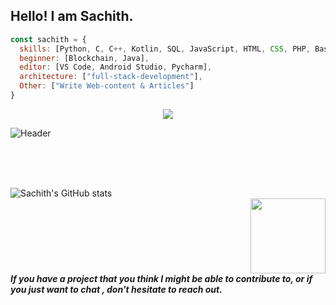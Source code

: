 ## Hello! I am Sachith.



```javascript
const sachith = {
  skills: [Python, C, C++, Kotlin, SQL, JavaScript, HTML, CSS, PHP, Bash, Linux],
  beginner: [Blockchain, Java],
  editor: [VS Code, Android Studio, Pycharm],
  architecture: ["full-stack-development"],
  Other: ["Write Web-content & Articles"]
}
```
<!--
### 📈 GitHub Activity Graph:
[![sachith's github activity graph](https://github-readme-activity-graph.cyclic.app/graph?username=sachith-d&theme=github-compact)](https://github.com/sachith-d/github-readme-activity-graph)
-->
<center> <img src="https://komarev.com/ghpvc/?username=sachith-d&&style=flat-square" align="center" /> </center>


![Header](https://raw.githubusercontent.com/sacheex/sacheex/main/Images/header_.png)

<!--
💻 Computer Science undergraduate <br/>
🌱 I’m currently learning Blockchain <br/>
📫 Reach me <a href="mailto:sacheeeinfo@gmail.com">sacheeeinfo@gmail.com</a> <br/>
🎤 Rap music lover
-->


<br><br><br/>

![Sachith's GitHub stats](https://github-readme-stats.vercel.app/api?username=sacheex&show_icons=true&theme=transparent&hide=contribs,issues&count_private=true&hide_border=true)
<img src="https://github.com/sachith-d/sachith-d/blob/main/Images/happy-spaceman.gif" width="120px" align="right" style="margin-left:500px;">
<br/><br/>

<b><i>If you have a project that you think I might be able to contribute to, or if you just want to chat , don't hesitate to reach out.</i></b>

